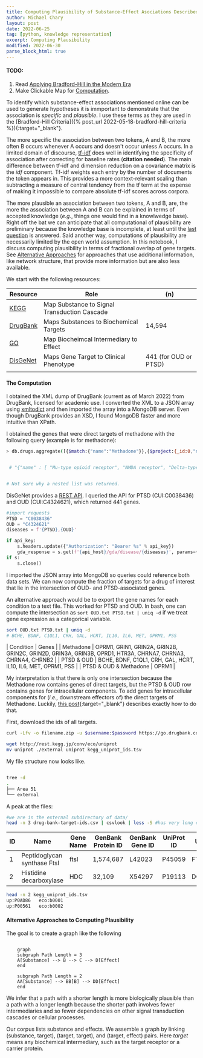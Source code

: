 ```yaml
---
title: Computing Plausibility of Substance-Effect Asociations Described Online
author: Michael Chary
layout: post
date: 2022-06-25
tag: [python, knowledge representation] 
excerpt: Computing Plausibility
modified: 2022-06-30
parse_block_html: true
---
```


#### TODO:
1. Read [Applying Bradford-Hill in the Modern Era](https://www.ncbi.nlm.nih.gov/pmc/articles/PMC4589117/)
1. Make Clickable Map for [Computation](#the-computation).

To identify which substance-effect associations mentioned online can be used to generate hypotheses it is immportant to demonstrate that the association is _specific_ and _plausible_. I use these terms as they are used in the [Bradford-Hill Criteria]({% post_url 2022-05-18-bradford-hill-criteria %}){:target="_blank"}. 

The more specific the association between two tokens, A and B, the more often B occurs whenever A occurs and doesn't occur unless A occurs. In a limited domain of discourse, [tf-idf](https://en.wikipedia.org/wiki/Tf%E2%80%93idf) does well in identifying the specificity of association after correcting for baseline rates (**citation needed**). The main difference between tf-idf and dimension reduction on a covariance matrix is the _idf_ component. Tf-idf weights each entry by the number of documents the token appears in. This provides a more context-relevant scaling than subtracting a measure of central tendency from the tf term at the expense of making it impossible to compare absolute tf-idf scores across corpora. 

The more plausible an association between two tokens, A and B, are, the more the association between A and B can be explained in terms of accepted knowledge (_e.g._, things one would find in a knowlwedge base). Right off the bat we can anticipate that all computational of plausibility are preliminary because the knowledge base is incomplete, at least until the [last question](https://www.physics.princeton.edu/ph115/LQ.pdf) is answered. Said another way, computations of plausibility are necessarily limited by the open world assumption. In this notebook, I discuss computing plausibility in terms of fractional overlap of gene targets. See [Alternative Approaches](#alternative-approaches-to-computing-plausibility) for approaches that use additional information, like network structure, that provide more information but are also less available. 


We start with the following resources:

| Resource | Role | (n)| 
| -- | -- | -- | 
| [KEGG](https://www.genome.jp/kegg/) | Map Substance to Signal Transduction Cascade| |
| [DrugBank](https://go.drugbank.com/) |Maps Substances to Biochemical Targets| 14,594 |
| [GO](http://geneontology.org/) | Map Biocheimcal Intermediary to Effect|  |
| [DisGeNet](https://www.disgenet.org/home/)| Maps Gene Target to Clinical Phenotype | 441 (for OUD or PTSD) |
| | | |

#### The Computation
I obtained the XML dump of DrugBank (current as of March 2022) from DrugBank, licensed for academic use. I converted the XML to a JSON array using [xmltodict](https://pypi.org/project/xmltodict/) and then imported the array into a MongoDB server. Even though DrugBank provides an XSD, I found MongoDB faster and more intuitive than XPath. 

I obtained the genes that were direct targets of methadone with the following query (example is for methadone):
```bash
> db.drugs.aggregate([{$match:{"name":"Methadone"}},{$project:{_id:0,"name":"$targets.target.name","gene-name":"$targets.target.polypeptide.gene-name"}}])


 # "{"name" : [ "Mu-type opioid receptor", "NMDA receptor", "Delta-type opioid receptor", "5-hydroxytryptamine receptor 3A", "Neuronal acetylcholine receptor subunit alpha-7", "Neuronal acetylcholine receptor subunit alpha-3", "Neuronal acetylcholine receptor subunit alpha-4", "Neuronal acetylcholine receptor subunit beta-2" ], "gene-name" : [ "OPRM1", [ "GRIN1", "GRIN2A", "GRIN2B", "GRIN2C", "GRIN2D", "GRIN3A", "GRIN3B" ], "OPRD1", "HTR3A", "CHRNA7", "CHRNA3", "CHRNA4", "CHRNB2" ] }


# Not sure why a nested list was returned. 
```

DisGeNet provides a [REST API](https://www.disgenet.org/api/). I queried the API for PTSD (CUI:C0038436) and OUD (CUI:C4324621), which returned 441 genes. 

```python
#import requests
PTSD = "C0038436"
OUD = "C4324621"
diseases = f'{PTSD},{OUD}'

if api_key:
    s.headers.update({"Authorization": "Bearer %s" % api_key}) 
    gda_response = s.get(f'{api_host}/gda/disease/{diseases}', params={'source':'ALL'})
if s:
    s.close()


```

I imported the JSON array into MongoDB so queries could reference both data sets. 
We can now compute the fraction of targets for a drug of interest that lie in the intersection of OUD- and PTSD-associated genes. 

An alternative approach would be to export the gene names for each condition to a text file. This worked for PTSD and OUD. In bash, one can compute the intersection as `sort OUD.txt PTSD.txt | uniq -d` if we treat gene expression as a categorical variable. 

```bash 
sort OUD.txt PTSD.txt | uniq -d
# BCHE, BDNF, C1QL1, CRH, GAL, HCRT, IL10, IL6, MET, OPRM1, PSS
```

| Condition | Genes | 
| Methadone |  OPRM1, GRIN1, GRIN2A, GRIN2B, GRIN2C, GRIN2D, GRIN3A, GRIN3B, OPRD1, HTR3A, CHRNA7, CHRNA3, CHRNA4, CHRNB2 | 
| PTSD & OUD | BCHE, BDNF, C1QL1, CRH, GAL, HCRT, IL10, IL6, MET, OPRM1, PSS |
| PTSD & OUD & Methadone | OPRM1 | 

My interpretation is that there is only one intersection because the Methadone row contains genes of direct targets, but the PTSD & OUD row contains genes for intracellular components. To add genes for intracellular components for (_i.e.,_ downstream effectors of) the direct targets of Methadone. Luckily, [this post](https://keggscape.readthedocs.io/en/latest/drugtarget.html){:target="_blank"} describes exactly how to do that.

First, download the ids of all targets.
```bash
curl -Lfv -o filename.zip -u $username:$password https://go.drugbank.com/releases/5-1-9/downloads/target-all-polypeptide-ids -vs > ./external/drugbank_targets .txt 2>&1

wget http://rest.kegg.jp/conv/eco/uniprot 
mv uniprot ./external uniprot kegg_uniprot_ids.tsv
```` 
My file structure now looks like. 
```bash

tree -d 
.
├── Area 51
└── external
```
A peak at the files: 
```bash
#we are in the external subdirectory of data/
head -n 3 drug-bank-target-ids.csv | csvlook | less -S #has very long columns
```
| ID | Name | Gene Name | GenBank Protein ID | GenBank Gene ID | UniProt ID | Uniprot Title | PDB ID | GeneCar | ...|
| -- | --------------------------- | --------- | ------------------ | --------------- | ---------- | ------------- | ------ | ------- | ---|
|  1 | Peptidoglycan synthase FtsI | ftsI      |          1,574,687 | L42023          | P45059     | FTSI_HAEIN    |        |        |
|  2 | Histidine decarboxylase     | HDC       |             32,109 | X54297          | P19113     | DCHS_HUMAN    | 4E1O   |        |

```bash
head -n 2 kegg_uniprot_ids.tsv 
up:P0AD86	eco:b0001
up:P00561	eco:b0002
```

#### Alternative Approaches to Computing Plausibility

The goal is to create a graph like the following

```mermaid

	graph 
	subgraph Path Length = 3
	A[Substance] --> B --> C --> D[Effect]
	end 

	subgraph Path Length = 2
	AA[Substance] --> BB[B] --> DD[Effect]
	end 

```

We infer that a path with a shorter length is more biologically plausible than a path with a longer length because the shorter path involves fewer intermediaries and so fewer dependencies on other signal transduction cascades or cellular processes. 

Our corpus lists substance and effects. We assemble a graph by linking (substance, target), (target, target), and (target, effect) pairs. Here _target_ means any biochemical intermediary, such as the target receptor or a carrier protein. 